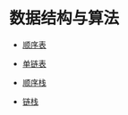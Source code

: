 <!--
 * @Description:
 * @Author:
 * @Date: 2020-10-27 01:39:59
 * @LastEditTime: 2020-11-01 22:45:38
-->

# 数据结构与算法

- [顺序表](https://codechina.csdn.net/DaXiongRen/learningdatastructure-algorithm/-/blob/master/SeqList.c)

- [单链表](https://codechina.csdn.net/DaXiongRen/learningdatastructure-algorithm/-/blob/master/LinkList.c)

- [顺序栈](https://codechina.csdn.net/DaXiongRen/learningdatastructure-algorithm/-/blob/master/SeqStack.c)

- [链栈](https://codechina.csdn.net/DaXiongRen/learningdatastructure-algorithm/-/blob/master/LinkStack.c)
